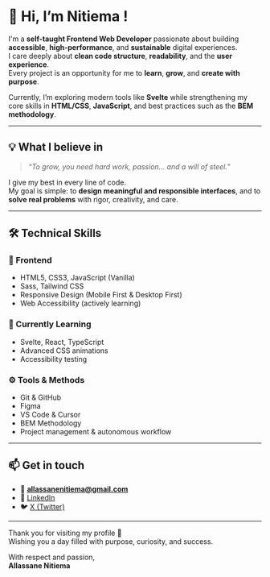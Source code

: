 # 👋 Hi, I’m Nitiema !

I'm a **self-taught Frontend Web Developer** passionate about building **accessible**, **high-performance**, and **sustainable** digital experiences.  
I care deeply about **clean code structure**, **readability**, and the **user experience**.  
Every project is an opportunity for me to **learn**, **grow**, and **create with purpose**.

Currently, I’m exploring modern tools like **Svelte** while strengthening my core skills in **HTML/CSS**, **JavaScript**, and best practices such as the **BEM methodology**.

---

## 💡 What I believe in

> _“To grow, you need hard work, passion… and a will of steel.”_

I give my best in every line of code.  
My goal is simple: to **design meaningful and responsible interfaces**, and to **solve real problems** with rigor, creativity, and care.

---

## 🛠️ Technical Skills

### 🧱 Frontend
- HTML5, CSS3, JavaScript (Vanilla)
- Sass, Tailwind CSS
- Responsive Design (Mobile First & Desktop First)
- Web Accessibility (actively learning)

### 🧠 Currently Learning
- Svelte, React, TypeScript
- Advanced CSS animations
- Accessibility testing

### ⚙️ Tools & Methods
- Git & GitHub  
- Figma  
- VS Code & Cursor  
- BEM Methodology  
- Project management & autonomous workflow

---

## 📫 Get in touch

- 📧 **allassanenitiema@gmail.com**  
- 🔗 [LinkedIn](https://www.linkedin.com/in/allassane-nitiema-400a5835a/)  
- 🐦 [X (Twitter)](https://x.com/nitiema49461)

---

Thank you for visiting my profile 🙏  
Wishing you a day filled with purpose, curiosity, and success.

With respect and passion,  
**Allassane Nitiema**
